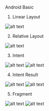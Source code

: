 Android Basic
1. Linear Layout

![alt text](https://github.com/akuian/AndroidBasic1-5/blob/master/ss(1).png)

2. Relative Layout

![alt text](https://github.com/akuian/AndroidBasic1-5/blob/master/ss(2).png)

3. Intent

![alt text](https://github.com/akuian/AndroidBasic1-5/blob/master/ss(7).png)
![alt text](https://github.com/akuian/AndroidBasic1-5/blob/master/ss(8).png)

4. Intent Result

![alt text](https://github.com/akuian/AndroidBasic1-5/blob/master/ss(3).png)
![alt text](https://github.com/akuian/AndroidBasic1-5/blob/master/ss(4).png)

5. Fragment

![alt text](https://github.com/akuian/AndroidBasic1-5/blob/master/ss(5).png)
![alt text](https://github.com/akuian/AndroidBasic1-5/blob/master/ss(6).png)
